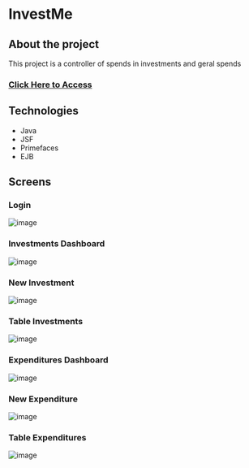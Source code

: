# InvestMe 
## About the project
This project is a controller of spends in investments and geral spends

### <a href="http://localhost:8080/investme/login.xhtml" target="_blank">Click Here to Access</a>

## Technologies

+ Java
+ JSF
+ Primefaces
+ EJB

## Screens

### Login
![image](https://user-images.githubusercontent.com/84943777/210155482-8c224ae1-7d3e-4b6c-89bb-c1f7f015ac27.png)

### Investments Dashboard
![image](https://user-images.githubusercontent.com/84943777/210155513-1bf8256e-f25a-4055-9045-aa54c4cfb62e.png)

### New Investment
![image](https://user-images.githubusercontent.com/84943777/210155526-ef0b31ef-f2ad-4076-88f8-9bbc04197373.png)

### Table Investments
![image](https://user-images.githubusercontent.com/84943777/210155540-366dfb39-8528-408e-9678-b5fed1ef3008.png)

### Expenditures Dashboard
![image](https://user-images.githubusercontent.com/84943777/210155564-d596f1c5-6388-42fc-ad32-ed8fc833d505.png)

### New Expenditure
![image](https://user-images.githubusercontent.com/84943777/210155574-f32d3c28-0594-47e1-b8b7-490d90019fe6.png)

### Table Expenditures
![image](https://user-images.githubusercontent.com/84943777/210155587-d8895cab-b5ff-4d4b-8996-1522eab12131.png)

